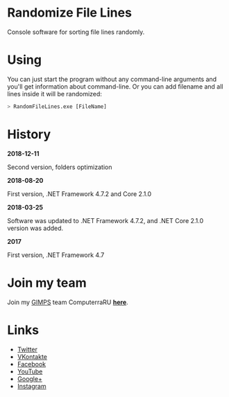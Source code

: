 # Randomize File Lines

Console software for sorting file lines randomly.

# Using
You can just start the program without any command-line arguments and you'll get information about command-line. Or you can add filename and all lines inside it will be randomized:
```sh
> RandomFileLines.exe [FileName]
```

# History

**2018-12-11**

Second version, folders optimization

**2018-08-20**

First version, .NET Framework 4.7.2 and Core 2.1.0

**2018-03-25**

Software was updated to .NET Framework 4.7.2, and .NET Core 2.1.0 version was added.

**2017**

First version, .NET Framework 4.7

# Join my team

Join my [GIMPS](https://www.mersenne.org) team ComputerraRU **[here](https://computerraru.ru)**.

# Links
- [Twitter][tw]
- [VKontakte][vk]
- [Facebook][fb]
- [YouTube][yt]
- [Google+][g+]
- [Instagram][ig]

[tw]: <https://twitter.com/ComputerraRU>
[vk]: <http://vk.com/club104743987>
[fb]: <https://www.facebook.com/groups/212319972147203/>
[yt]: <https://www.youtube.com/channel/UCK6Tttr-OodJIDbl1Bil0wg>
[g+]: <https://plus.google.com/u/0/communities/106623212387198347101>
[ig]: <https://www.instagram.com/computerraru/>
